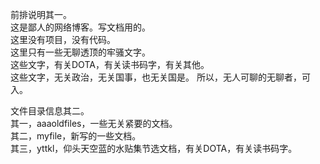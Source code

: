前排说明其一。  
这是鄙人的网络博客。写文档用的。  
这里没有项目，没有代码。  
这里只有一些无聊透顶的牢骚文字。  
这些文字，有关DOTA，有关读书码字，有关其他。  
这些文字，无关政治，无关国事，也无关国是。 
所以，无人可聊的无聊者，可入。 

文件目录信息其二。  
其一，aaaoldfiles，一些无关紧要的文档。  
其二，myfile，新写的一些文档。  
其三，yttkl，仰头天空蓝的水贴集节选文档，有关DOTA，有关读书码字。  


